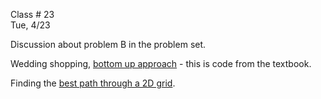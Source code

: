 <div class="lecture1">

<div class="column_date">
<p markdown="block">

Class # 23 <br>
Tue, 4/23



</p>
</div>

<div class="column_materials">
<p markdown="block">


Discussion about problem B in the problem set.

Wedding shopping, [bottom up approach](slides/11/Wedding_bu.pdf) - this is code
from the textbook.

Finding the [best path through a 2D grid](slides/11-dynamic_programming.html#26).


</p>
</div>

<div class="column_assign">
<p markdown="block">




</p>
</div>

</div>
